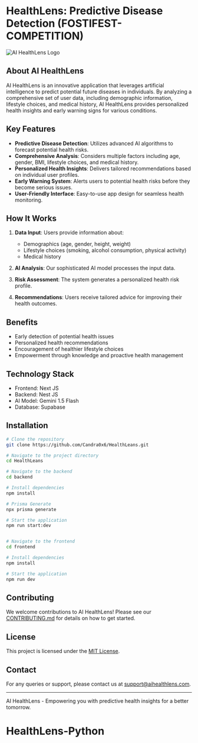 # HealthLens: Predictive Disease Detection (FOSTIFEST-COMPETITION)

![AI HealthLens Logo](https://via.placeholder.com/150)

## About AI HealthLens

AI HealthLens is an innovative application that leverages artificial intelligence to predict potential future diseases in individuals. By analyzing a comprehensive set of user data, including demographic information, lifestyle choices, and medical history, AI HealthLens provides personalized health insights and early warning signs for various conditions.

## Key Features

- **Predictive Disease Detection**: Utilizes advanced AI algorithms to forecast potential health risks.
- **Comprehensive Analysis**: Considers multiple factors including age, gender, BMI, lifestyle choices, and medical history.
- **Personalized Health Insights**: Delivers tailored recommendations based on individual user profiles.
- **Early Warning System**: Alerts users to potential health risks before they become serious issues.
- **User-Friendly Interface**: Easy-to-use app design for seamless health monitoring.

## How It Works

1. **Data Input**: Users provide information about:
   - Demographics (age, gender, height, weight)
   - Lifestyle choices (smoking, alcohol consumption, physical activity)
   - Medical history

2. **AI Analysis**: Our sophisticated AI model processes the input data.

3. **Risk Assessment**: The system generates a personalized health risk profile.

4. **Recommendations**: Users receive tailored advice for improving their health outcomes.

## Benefits

- Early detection of potential health issues
- Personalized health recommendations
- Encouragement of healthier lifestyle choices
- Empowerment through knowledge and proactive health management

## Technology Stack

- Frontend: Next JS
- Backend: Nest JS
- AI Model: Gemini 1.5 Flash
- Database: Supabase

## Installation

```bash
# Clone the repository
git clone https://github.com/Candra0x6/HealthLeans.git

# Navigate to the project directory
cd HealthLeans

# Navigate to the backend
cd backend

# Install dependencies
npm install

# Prisma Generate
npx prisma generate

# Start the application
npm run start:dev


# Navigate to the frontend
cd frontend

# Install dependencies
npm install

# Start the application
npm run dev

```

## Contributing

We welcome contributions to AI HealthLens! Please see our [CONTRIBUTING.md](CONTRIBUTING.md) for details on how to get started.

## License

This project is licensed under the [MIT License](LICENSE).

## Contact

For any queries or support, please contact us at support@aihealthlens.com.

---

AI HealthLens - Empowering you with predictive health insights for a better tomorrow.
# HealthLens-Python
